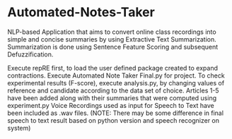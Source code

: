 # Automated-Notes-Taker

NLP-based Application that aims to convert online class recordings into simple and concise summaries by using Extractive Text Summarization. Summarization is done using Sentence Feature Scoring and subsequent Defuzzification.

Execute repRE first, to load the user defined package created to expand contractions. Execute Automated Note Taker Final.py for project.
To check experimental results (F-score), execute analysis.py, by changing values of reference and candidate according to the data set of choice. Articles 1-5 have been added along with their summaries that were computed using experiment.py 
Voice Recordings used as input for Speech to Text have been included as .wav files. 
(NOTE: There may be some difference in final speech to text result based on python version and speech recognizer on system)
